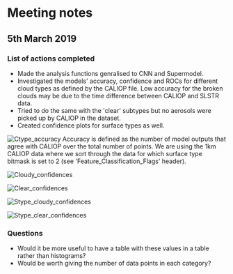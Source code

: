 # Meeting notes

## 5th March 2019

### List of actions completed

- Made the analysis functions genralised to CNN and Supermodel.
- Investigated the models' accuracy, confidence and ROCs for different cloud types as defined by the CALIOP file. Low accuracy for the broken clouds may be due to the time difference between CALIOP and SLSTR data.
- Tried to do the same with the 'clear' subtypes but no aerosols were picked up by CALIOP in the dataset.
- Created confidence plots for surface types as well.

![Ctype_accuracy](http://www.hep.ph.ic.ac.uk/~kt2015/ctype_accuracy.png)
Accuracy is defined as the number of model outputs that agree with CALIOP over the total number of points. We are using the 1km CALIOP data where we sort through the data for which surface type bitmask is set to 2 (see 'Feature_Classification_Flags' header).

![Cloudy_confidences](http://www.hep.ph.ic.ac.uk/~kt2015/Cloudy_confidences.png)

![Clear_confidences](http://www.hep.ph.ic.ac.uk/~kt2015/Clear_confidences.png)

![Stype_cloudy_confidences](http://www.hep.ph.ic.ac.uk/~kt2015/confidence_stype_cloudy.png)

![Stype_clear_confidences](http://www.hep.ph.ic.ac.uk/~kt2015/confidence_stype_clear.png)

### Questions

- Would it be more useful to have a table with these values in a table rather than histograms?
- Would be worth giving the number of data points in each category?